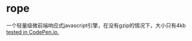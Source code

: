 # rope
一个轻量级微前端响应式javascript引擎，在没有gzip的情况下，大小只有4kb
 [tested in CodePen.io.](https://codepen.io/zhuqingyv/pen/dyKyLRx)

